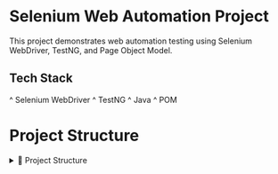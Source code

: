 # Selenium Web Automation Project
This project demonstrates web automation testing using Selenium WebDriver, TestNG, and Page Object Model.
## Tech Stack
^ Selenium WebDriver
^ TestNG
^ Java
^ POM
# Project Structure
<details>
<summary>📁 Project Structure</summary>

```
seleniumframework/
├── src/
│   ├── main/
│   │   └── java/
│   │       ├── base/
│   │       │   └── BaseTest.java
│   │       └── pages/
│   │           ├── Baseclass.java
│   │           ├── LoginPage.java
│   │           └── DashboardPage.java
│   └── test/
│       └── java/
│           ├── listeners/
│           │   ├── ExtentReport.java
│           │   └── ListenersTestNG.java
│           ├── testcases/
│           │   ├── BaseTest.java
│           │   ├── LoginTest.java
│           │   └── DashboardTest.java
│           └── utility/
│               ├── ExcelSheet.java
│               ├── ReadDataFromPropFile.java
│               └── Screenshot.java
├── ExcelSheet/
│   └── Book1.xlsx
├── reports/               # 🔹 Test report files (e.g., ExtentReport.html)
├── config/
│   └── config.properties
├── drivers/
│   └── chromedriver.exe
├── screenshots/
├── logs/
├── README.md
├── pom.xml
├── testng.xml
└── .gitignore
```

</details>

